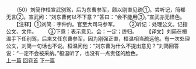 　　（50）刘简作桓宣武别驾，后为东曹参军，颇以刚直见疏①。尝听记，简都无言②。宣武问：“刘东曹何以不下意？”答曰：“会不能用③。”宣武亦无怪色。
　　【注释】①刘简：字仲约。官至大司马参军。
　　②听记：处理公文。记指公文、文件。
　　③下意：表示意见。会：一定；终归。
　　【译文】刘简在桓温手下任别驾，后来又任东曹参军，因为刚强正直，桓温相当疏远他。有一次处理公文，刘简一句话也不说。桓温问他：“刘东曹为什么不提出意见？”刘简回答说：“一定不会被采纳。”桓温听了，也没有一点责怪的脸色。
<br>[上一篇](05_49) [回卷首](05_00) [下一篇](05_51)
